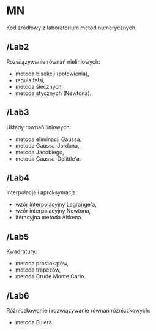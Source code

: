 # MN
Kod źródłowy z laboratorium metod numerycznych.

## /Lab2
Rozwiązywanie równań nieliniowych:
- metoda bisekcji (połowienia),
- regula falsi,
- metoda siecznych,
- metoda stycznych (Newtona).

## /Lab3
Układy równań liniowych:
- metoda eliminacji Gaussa,
- metoda Gaussa-Jordana,
- metoda Jacobiego,
- metoda Gaussa-Dolittle'a.

## /Lab4
Interpolacja i aproksymacja:
- wzór interpolacyjny Lagrange'a,
- wzór interpolacyjny Newtona,
- iteracyjna metoda Aitkena.

## /Lab5
Kwadratury:
- metoda prostokątów,
- metoda trapezów,
- metoda Crude Monte Carlo.

## /Lab6
Różniczkowanie i rozwiązywanie równań różniczkowych:
- metoda Eulera.
